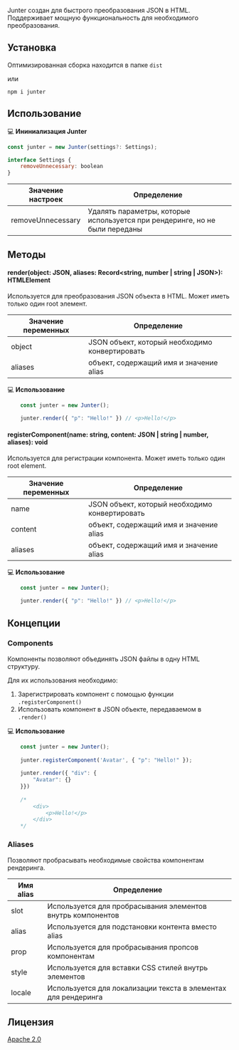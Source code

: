 Junter создан для быстрого преобразования JSON в HTML. Поддерживает мощную функциональность для необходимого преобразования.

## Установка

Оптимизированная сборка находится в папке ```dist```

или

```
npm i junter
```

## Использование

💻 **Ининиализация Junter**

```javascript
const junter = new Junter(settings?: Settings);

interface Settings {
    removeUnnecessary: boolean
}
```

Значение настроек  | Определение
------------- | -------------
removeUnnecessary  | Удалять параметры, которые используется при рендеринге, но не были переданы

## Методы

#### render(object: JSON, aliases: Record<string, number | string | JSON>): HTMLElement

Используется для преобразования JSON объекта в HTML. Может иметь только один root элемент.

Значение переменных  | Определение
------------- | -------------
object  | JSON объект, который необходимо конвертировать
aliases  |  объект, содержащий имя и значение alias

💻 **Использование**

```javascript
    const junter = new Junter();
    
    junter.render({ "p": "Hello!" }) // <p>Hello!</p>
```

#### registerComponent(name: string, content: JSON | string | number, aliases): void

Используется для регистрации компонента. Может иметь только один root element.

Значение переменных  | Определение
------------- | -------------
name  | JSON объект, который необходимо конвертировать
content  |  объект, содержащий имя и значение alias
aliases  |  объект, содержащий имя и значение alias

💻 **Использование**

```javascript
    const junter = new Junter();
    
    junter.render({ "p": "Hello!" }) // <p>Hello!</p>
```

## Концепции

### Components

Компоненты позволяют объединять JSON файлы в одну HTML структуру. 

Для их использования необходимо:

1. Зарегистрировать компонент с помощью функции ```.registerComponent()```
2. Использовать компонент в JSON объекте, передаваемом в ```.render()```

💻 **Использование**

```javascript
    const junter = new Junter();
    
    junter.registerComponent('Avatar', { "p": "Hello!" });
    
    junter.render({ "div": {
        "Avatar": {}
    }})
    
    /*
        <div>
            <p>Hello!</p>
        </div>
    */
```



### Aliases

Позволяют пробрасывать необходимые свойства компонентам рендеринга. 

Имя alias  | Определение
------------- | -------------
slot  | Используется для пробрасывания элементов внутрь компонентов
alias  |  Используется для подстановки контента вместо alias
prop  |  Используется для пробрасывания пропсов компонентам
style  |  Используется для вставки CSS стилей внутрь элементов
locale  |  Используется для локализации текста в элементах для рендеринга

## Лицензия

[Apache 2.0](https://github.com/SlDo/skylite-cli/blob/main/LICENSE)



